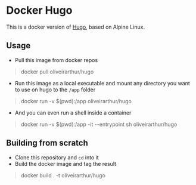 # Docker Hugo

This is a docker version of [Hugo], based on Alpine Linux.

## Usage

- Pull this image from docker repos
> docker pull oliveirarthur/hugo
- Run this image as a local executable and mount any directory you want to use on hugo to the `/app` folder
> docker run -v $(pwd):/app oliveirarthur/hugo
- And you can even run a shell inside a container
> docker run -v $(pwd):/app -it --entrypoint sh oliveirarthur/hugo

## Building from scratch

- Clone this repository and `cd` into it
- Build the docker image and tag the result
> docker build . -t oliveirarthur/hugo

[Hugo]: https://gohugo.io/
